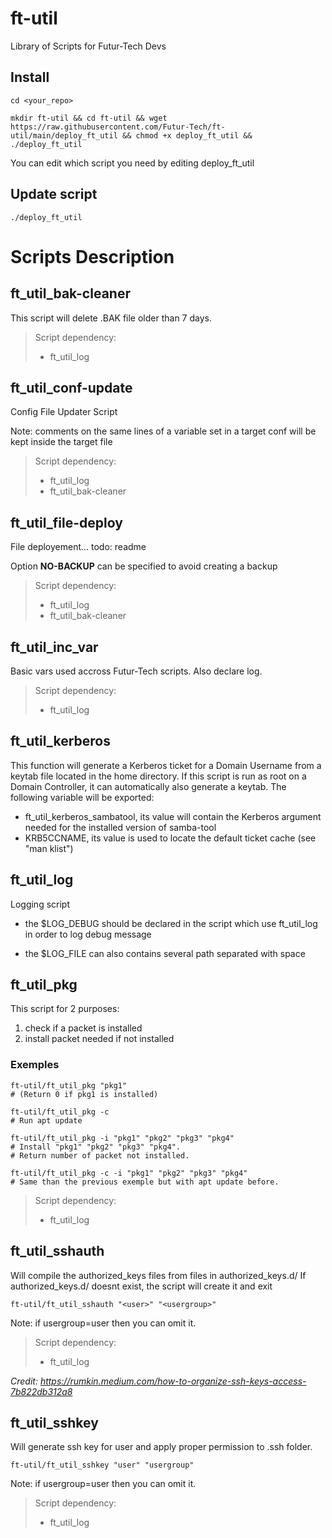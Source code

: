 # ft-util
Library of Scripts for Futur-Tech Devs

## Install

    cd <your_repo>

    mkdir ft-util && cd ft-util && wget https://raw.githubusercontent.com/Futur-Tech/ft-util/main/deploy_ft_util && chmod +x deploy_ft_util && ./deploy_ft_util

You can edit which script you need by editing deploy_ft_util

## Update script

    ./deploy_ft_util

# Scripts Description
## ft_util_bak-cleaner

This script will delete .BAK file older than 7 days.

> Script dependency:
> - ft_util_log

## ft_util_conf-update

Config File Updater Script

Note: comments on the same lines of a variable set in a target conf will be kept inside the target file

> Script dependency:
> - ft_util_log
> - ft_util_bak-cleaner

## ft_util_file-deploy

File deployement... todo: readme

Option **NO-BACKUP** can be specified to avoid creating a backup

> Script dependency:
> - ft_util_log
> - ft_util_bak-cleaner

## ft_util_inc_var

Basic vars used accross Futur-Tech scripts. Also declare log.

> Script dependency:
> - ft_util_log

## ft_util_kerberos

This function will generate a Kerberos ticket for a Domain Username from a keytab file located in the home directory.
If this script is run as root on a Domain Controller, it can automatically also generate a keytab.
The following variable will be exported:
- ft_util_kerberos_sambatool, its value will contain the Kerberos argument needed for the installed version of samba-tool
- KRB5CCNAME, its value is used to locate the default ticket cache (see "man klist")

## ft_util_log

Logging script

- the $LOG_DEBUG should be declared in the script which use ft_util_log in order to log debug message

- the $LOG_FILE can also contains several path separated with space

## ft_util_pkg

This script for 2 purposes:

1. check if a packet is installed
1. install packet needed if not installed

### Exemples
    ft-util/ft_util_pkg "pkg1"
    # (Return 0 if pkg1 is installed)

    ft-util/ft_util_pkg -c
    # Run apt update

    ft-util/ft_util_pkg -i "pkg1" "pkg2" "pkg3" "pkg4"
    # Install "pkg1" "pkg2" "pkg3" "pkg4".
    # Return number of packet not installed.

    ft-util/ft_util_pkg -c -i "pkg1" "pkg2" "pkg3" "pkg4"
    # Same than the previous exemple but with apt update before.

> Script dependency:
> - ft_util_log


## ft_util_sshauth

Will compile the authorized_keys files from files in authorized_keys.d/
If authorized_keys.d/ doesnt exist, the script will create it and exit

    ft-util/ft_util_sshauth "<user>" "<usergroup>"

Note: if usergroup=user then you can omit it.

> Script dependency:
> - ft_util_log

*Credit: https://rumkin.medium.com/how-to-organize-ssh-keys-access-7b822db312a8*

## ft_util_sshkey

Will generate ssh key for user and apply proper permission to .ssh folder.

    ft-util/ft_util_sshkey "user" "usergroup"

Note: if usergroup=user then you can omit it.

> Script dependency:
> - ft_util_log
